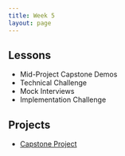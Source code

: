 ```yaml
---
title: Week 5
layout: page
---
```


## Lessons

* Mid-Project Capstone Demos
* Technical Challenge
* Mock Interviews
* Implementation Challenge

## Projects

* [Capstone Project](http://backend.turing.io/module4/capstone_project_overview)
